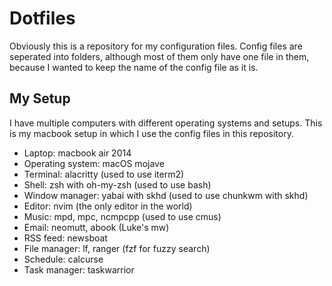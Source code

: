 # Dotfiles

Obviously this is a repository for my configuration files.
Config files are seperated into folders, although most of them only have one file in them, because I wanted to keep the name of the config file as it is.

## My Setup

I have multiple computers with different operating systems and setups.
This is my macbook setup in which I use the config files in this repository.

- Laptop: macbook air 2014
- Operating system: macOS mojave
- Terminal: alacritty (used to use iterm2)
- Shell: zsh with oh-my-zsh (used to use bash)
- Window manager: yabai with skhd (used to use chunkwm with skhd)
- Editor: nvim (the only editor in the world)
- Music: mpd, mpc, ncmpcpp (used to use cmus)
- Email: neomutt, abook (Luke's mw)
- RSS feed: newsboat
- File manager: lf, ranger (fzf for fuzzy search)
- Schedule: calcurse
- Task manager: taskwarrior


